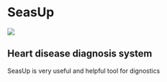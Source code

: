 # SeasUp
![](https://i.imgur.com/mlZBlpH.png)
## Heart disease diagnosis system</h2>
SeasUp is very useful and helpful tool for dignostics
